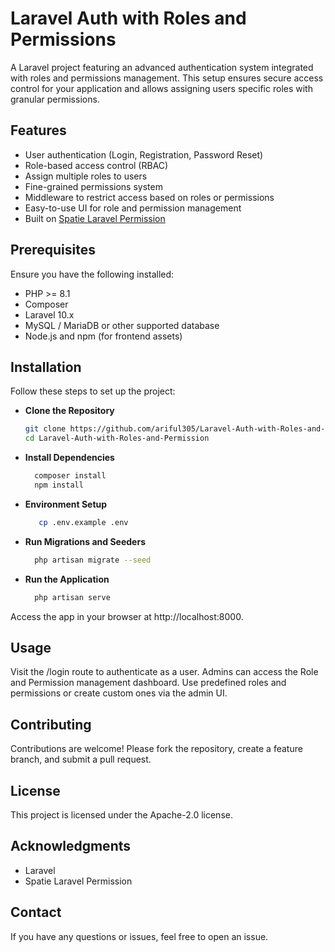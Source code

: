 # Laravel Auth with Roles and Permissions

A Laravel project featuring an advanced authentication system integrated with roles and permissions management. This setup ensures secure access control for your application and allows assigning users specific roles with granular permissions.

## Features
- User authentication (Login, Registration, Password Reset)
- Role-based access control (RBAC)
- Assign multiple roles to users
- Fine-grained permissions system
- Middleware to restrict access based on roles or permissions
- Easy-to-use UI for role and permission management
- Built on [Spatie Laravel Permission](https://spatie.be/docs/laravel-permission/)

## Prerequisites
Ensure you have the following installed:
- PHP >= 8.1
- Composer
- Laravel 10.x
- MySQL / MariaDB or other supported database
- Node.js and npm (for frontend assets)

## Installation
Follow these steps to set up the project:

-  **Clone the Repository**
   ```bash
   git clone https://github.com/ariful305/Laravel-Auth-with-Roles-and-Permission.git
   cd Laravel-Auth-with-Roles-and-Permission
   ```
- **Install Dependencies**
  ```bash
    composer install
    npm install
     ```
- **Environment Setup**
  ```bash
     cp .env.example .env
  ```
- **Run Migrations and Seeders**
  ```bash
    php artisan migrate --seed
  ```
- **Run the Application**
  ```bash
    php artisan serve
  ```

Access the app in your browser at http://localhost:8000.

## Usage
Visit the /login route to authenticate as a user.
Admins can access the Role and Permission management dashboard.
Use predefined roles and permissions or create custom ones via the admin UI.

## Contributing
Contributions are welcome! Please fork the repository, create a feature branch, and submit a pull request.

## License
This project is licensed under the Apache-2.0 license.

## Acknowledgments
- Laravel
- Spatie Laravel Permission

## Contact
If you have any questions or issues, feel free to open an issue.